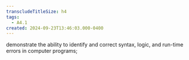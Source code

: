 ```yaml
---
transcludeTitleSize: h4
tags:
  - A4.1
created: 2024-09-23T13:46:03.000-0400
---
```

demonstrate the ability to identify and correct syntax, logic, and run-time errors in computer programs;